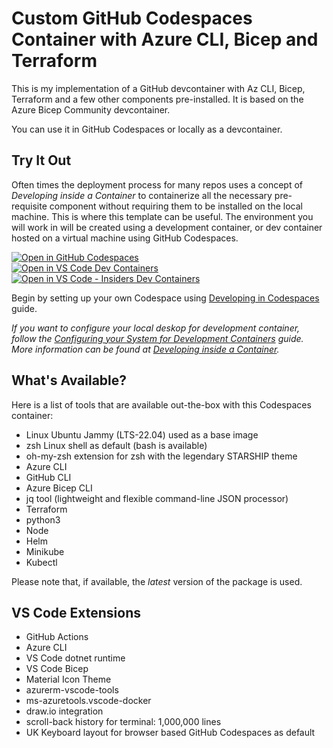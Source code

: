 # Custom GitHub Codespaces Container with Azure CLI, Bicep and Terraform

This is my implementation of a GitHub devcontainer with Az CLI, Bicep, Terraform and a few other components pre-installed. It is based on the Azure Bicep Community devcontainer.

You can use it in GitHub Codespaces or locally as a devcontainer.

## Try It Out

Often times the deployment process for many repos uses a concept of *Developing inside a Container* to containerize all the necessary pre-requisite component without requiring them to be installed on the local machine. This is where this template can be useful. The environment you will work in will be created using a development container, or dev container hosted on a virtual machine using GitHub Codespaces.

[![Open in GitHub Codespaces](https://github.com/codespaces/badge.svg)](https://codespaces.new/oliverlabs/azdevcont) <br>
[![Open in VS Code Dev Containers](https://img.shields.io/static/v1?style=for-the-badge&label=VSCode%20-%20DevContainer&message=Open&color=blue&logo=visualstudiocode)](https://vscode.dev/redirect?url=vscode://ms-vscode-remote.remote-containers/cloneInVolume?url=https://github.com/oliverlabs/azdevcont)
[![Open in VS Code - Insiders Dev Containers](https://img.shields.io/static/v1?style=for-the-badge&label=VSCode-Insiders%20-%20Devcontainer&message=Open&color=blue&logo=visualstudiocode)](https://insiders.vscode.dev/redirect?url=vscode-insiders://ms-vscode-remote.remote-containers/cloneInVolume?url=https://github.com/oliverlabs/azdevcont)

Begin by setting up your own Codespace using [Developing in Codespaces](docs/developing_in_codespaces.md) guide.

*If you want to configure your local deskop for development container, follow the [Configuring your System for Development Containers](/docs/configure_local_dev_environment.md) guide. More information can be found at [Developing inside a Container](https://code.visualstudio.com/docs/remote/containers).*

## What's Available?

Here is a list of tools that are available out-the-box with this Codespaces container:

- Linux Ubuntu Jammy (LTS-22.04) used as a base image
- zsh Linux shell as default (bash is available)
- oh-my-zsh extension for zsh with the legendary STARSHIP theme
- Azure CLI
- GitHub CLI
- Azure Bicep CLI
- jq tool (lightweight and flexible command-line JSON processor)
- Terraform
- python3
- Node
- Helm
- Minikube
- Kubectl

Please note that, if available, the *latest* version of the package is used.

## VS Code Extensions

- GitHub Actions
- Azure CLI
- VS Code dotnet runtime
- VS Code Bicep
- Material Icon Theme
- azurerm-vscode-tools
- ms-azuretools.vscode-docker
- draw.io integration
- scroll-back history for terminal: 1,000,000 lines
- UK Keyboard layout for browser based GitHub Codespaces as default

